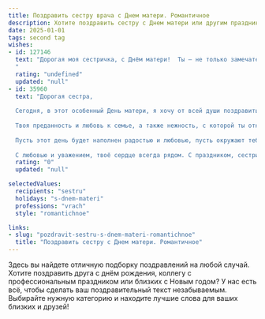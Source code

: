 ```yaml
---
title: Поздравить сестру врача с Днем матери. Романтичное
description: Хотите поздравить сестру с Днем матери или другим праздником? Наш ИИ создаст незабываемое поздравление, а вы обязательно выделитесь среди других.  
date: 2025-01-01
tags: second tag
wishes:
- id: 127146
  text: "Дорогая моя сестричка, с Днём матери!  Ты — не только замечательная сестра, но и прекрасный врач, дарящий жизнь и надежду.  Твоя сила, доброта и нежность — это настоящее чудо, которое вдохновляет и согревает. Пусть в твоей жизни всегда царит любовь, гармония и счастье, а каждый день будет наполнен такими же яркими и тёплыми моментами, как лучи весеннего солнца.  Я бесконечно люблю тебя и горжусь тобой!
  "
  rating: "undefined"
  updated: "null"
- id: 35960
  text: "Дорогая сестра,
  
  Сегодня, в этот особенный День матери, я хочу от всей души поздравить тебя и сказать, как сильно я тобой горжусь. Ты — не только великолепная мать, но и талантливый врач, чье сердце наполнено заботой и теплом.
  
  Твоя преданность и любовь к семье, а также нежность, с которой ты относишься к своим пациентам, не оставляют никого равнодушным. Ты — воплощение доброты и силы, и я восхищаюсь тем, как ты умело соединяешь свои роли, став примером для нас всех.
  
  Пусть этот день будет наполнен радостью и любовью, пусть окружают тебя счастье и благополучие. Ты заслуживаешь того, чтобы быть в центре внимания и получать тепло, которое ты щедро даришь другим.
  
  С любовью и уважением, твоё сердце всегда рядом. С праздником, сестричка!"
  rating: "0"
  updated: "null"

selectedValues:
  recipients: "sestru"
  holidays: "s-dnem-materi"
  professions: "vrach"
  style: "romantichnoe"

links:
- slug: "pozdravit-sestru-s-dnem-materi-romantichnoe"
  title: "Поздравить сестру с Днем матери. Романтичное"
---
```


Здесь вы найдете отличную подборку поздравлений на любой случай. 
Хотите поздравить друга с днём рождения, коллегу с профессиональным праздником или близких с Новым годом? У нас есть всё, чтобы сделать ваш поздравительный текст незабываемым. Выбирайте нужную категорию и находите лучшие слова для ваших близких и друзей!
